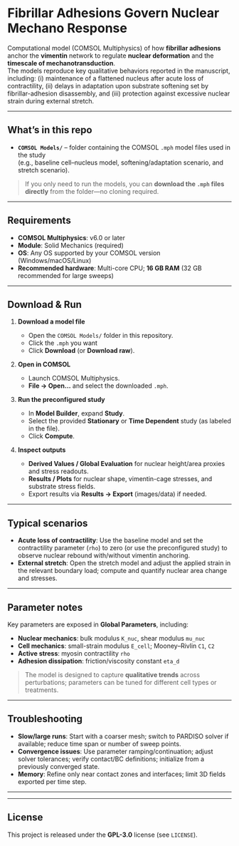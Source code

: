 # Fibrillar Adhesions Govern Nuclear Mechano Response

Computational model (COMSOL Multiphysics) of how **fibrillar adhesions** anchor the **vimentin** network to regulate **nuclear deformation** and the **timescale of mechanotransduction**.  
The models reproduce key qualitative behaviors reported in the manuscript, including: (i) maintenance of a flattened nucleus after acute loss of contractility, (ii) delays in adaptation upon substrate softening set by fibrillar-adhesion disassembly, and (iii) protection against excessive nuclear strain during external stretch.

---

## What’s in this repo

- **`COMSOL Models/`** – folder containing the COMSOL `.mph` model files used in the study  
  (e.g., baseline cell–nucleus model, softening/adaptation scenario, and stretch scenario).

> If you only need to run the models, you can **download the `.mph` files directly** from the folder—no cloning required.

---

## Requirements

- **COMSOL Multiphysics**: v6.0 or later  
- **Module**: Solid Mechanics (required)  
- **OS**: Any OS supported by your COMSOL version (Windows/macOS/Linux)  
- **Recommended hardware**: Multi-core CPU; **16 GB RAM** (32 GB recommended for large sweeps)

---

## Download & Run 

1. **Download a model file**
   - Open the `COMSOL Models/` folder in this repository.
   - Click the `.mph` you want 
   - Click **Download** (or **Download raw**).

2. **Open in COMSOL**
   - Launch COMSOL Multiphysics.
   - **File → Open…** and select the downloaded `.mph`.

3. **Run the preconfigured study**
   - In **Model Builder**, expand **Study**.
   - Select the provided **Stationary** or **Time Dependent** study (as labeled in the file).
   - Click **Compute**.

4. **Inspect outputs**
   - **Derived Values / Global Evaluation** for nuclear height/area proxies and stress readouts.
   - **Results / Plots** for nuclear shape, vimentin-cage stresses, and substrate stress fields.
   - Export results via **Results → Export** (images/data) if needed.

---

## Typical scenarios

- **Acute loss of contractility**: Use the baseline model and set the contractility parameter (`rho`) to zero (or use the preconfigured study) to observe nuclear rebound with/without vimentin anchoring.
- **External stretch**: Open the stretch model and adjust the applied strain in the relevant boundary load; compute and quantify nuclear area change and stresses.

---

## Parameter notes

Key parameters are exposed in **Global Parameters**, including:
- **Nuclear mechanics**: bulk modulus `K_nuc`, shear modulus `mu_nuc`
- **Cell mechanics**: small-strain modulus `E_cell`; Mooney–Rivlin `C1`, `C2`
- **Active stress**: myosin contractility `rho`
- **Adhesion dissipation**: friction/viscosity constant `eta_d`

> The model is designed to capture **qualitative trends** across perturbations; parameters can be tuned for different cell types or treatments.

---

## Troubleshooting

- **Slow/large runs**: Start with a coarser mesh; switch to PARDISO solver if available; reduce time span or number of sweep points.
- **Convergence issues**: Use parameter ramping/continuation; adjust solver tolerances; verify contact/BC definitions; initialize from a previously converged state.
- **Memory**: Refine only near contact zones and interfaces; limit 3D fields exported per time step.

---

---

## License

This project is released under the **GPL-3.0** license (see `LICENSE`).
